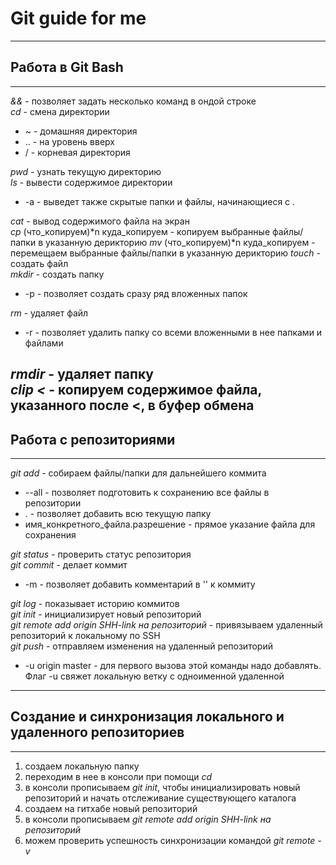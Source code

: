 # Git guide for me
---
## Работа в Git Bash
---
_&&_ - позволяет задать несколько команд в ондой строке  
_cd_ - смена директории  
* ~ - домашняя директория
* .. - на уровень вверх
* / - корневая директория  

_pwd_ - узнать текущую директорию  
_ls_ - вывести содержимое директории
* -а - выведет также скрытые папки и файлы, начинающиеся с . 

_cat_ - вывод содержимого файла на экран  
_cp_ (что_копируем)*n куда_копируем  - копируем выбранные файлы/папки в указанную дерикторию
_mv_ (что_копируем)*n куда_копируем  - перемещаем выбранные файлы/папки в указанную дерикторию
_touch_ - создать файл  
_mkdir_ - создать папку
* -p - позволяет создать сразу ряд вложенных папок  

_rm_ - удаляет файл
* -r - позволяет удалить папку со всеми вложенными в нее папками и файлами

_rmdir_ - удаляет папку  
_clip <_ - копируем содержимое файла, указанного после <, в буфер обмена
---
## Работа с репозиториями
---
_git add_ - собираем файлы/папки для дальнейшего коммита
* --all - позволяет подготовить к сохранению все файлы в репозитории
* . - позволяет добавить всю текущую папку
* имя_конкретного_файла.разрешение - прямое указание файла для сохранения

_git status_ - проверить статус репозитория  
_git commit_ - делает коммит
* -m - позволяет добавить комментарий в '' к коммиту

_git log_ - показывает историю коммитов  
_git init_ - инициализирует новый репозиторий  
_git remote add origin SHH-link на репозиторий_ - привязываем удаленный репозиторий к локальному по SSH  
_git push_ - отправляем изменения на удаленный репозиторий
* -u origin master - для первого вызова этой команды надо добавлять. Флаг -u свяжет локальную ветку с одноименной удаленной
---
## Создание и синхронизация локального и удаленного репозиториев
---
1. создаем локальную папку
2. переходим в нее в консоли при помощи _cd_
3. в консоли прописываем _git init_, чтобы инициализировать новый репозиторий и начать отслеживание существующего каталога
4. создаем на гитхабе новый репозиторий
5. в консоли прописываем _git remote add origin SHH-link на репозиторий_ 
6. можем проверить успешность синхронизации командой _git remote -v_
